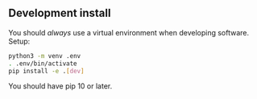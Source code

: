 
## Development install

You should *always* use a virtual environment when developing software. Setup:

```bash
python3 -m venv .env
. .env/bin/activate
pip install -e .[dev]
```

You should have pip 10 or later.
